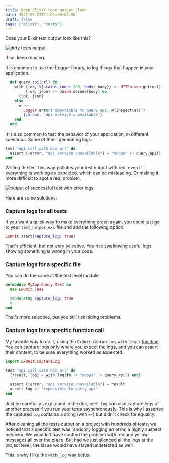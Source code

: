 ```yaml
---
title: Keep Elixir test output clean
date: 2022-07-23T11:00:00+02:00
draft: false
tags: ["elixir", "tests"]
---
```


Does your Elixir test output look like this?

![dirty tests output](/tests-output.png)

If so, keep reading.

It is common to use the Logger library, to log things that happen in your application.

```elixir
  def query_api(url) do
    with {:ok, %{status_code: 200, body: body}} <- HTTPoison.get(url),
         {:ok, json} <- Jason.decode(body) do
      {:ok, json}
    else
      e ->
        Logger.error("impossible to query api: #{inspect(e)}")
        {:error, "api service unavailable"}
    end
  end
```

It is also common to test the behavior of your application, in different scenarios. Some of them generating logs.


```elixir
test "api call with bad url" do
  assert {:error, "api service unavailable"} = "ooops" |> query_api()
end
```

Writing the test this way pollutes your test output with red, even if everything is working as expected, which can be misleading. Or making it more difficult to spot a real problem.

![output of successful test with error logs](/red-output.png)


Here are some solutions:

### Capture logs for all tests
If you want a quick way to make everything green again, you could just go to your `test_helper.exs` file and add the following option:

```elixir
ExUnit.start(capture_log: true)
```

That's efficient, but not very selective. You risk swallowing useful logs showing something is wrong in your code.

### Capture logs for a specific file
You can do the same at the test level module:

```elixir
defmodule MyApp.Query.Test do
  use ExUnit.Case

  @moduletag capture_log: true
  #...
end
```

That's more selective, but you still risk hiding problems.

### Capture logs for a specific function call
My favorite way to do it, using the `ExUnit.CaptureLog.with_log()` [function](https://hexdocs.pm/ex_unit/1.13/ExUnit.CaptureLog.html#with_log/2). You can capture logs only where you expect the logs, and you can assert their content, to be sure everything worked as expected.

```elixir
import ExUnit.CaptureLog

test "api call with bad url" do
  {result, log} = with_log(fn -> "ooops" |> query_api() end)
  
  assert {:error, "api service unavailable"} = result
  assert log =~ "impossible to query api"
end
```

Just be careful, as explained in the doc, `with_log` can also capture logs of another process if you run your tests asynchronously. This is why I asserted the captured `log` contains a string (with `=~`) but didn't check for equality.

After cleaning all the tests output on a project with hundreds of tests, we noticed that a specific test was randomly logging an error, a highly suspect behavior. We wouldn't have spotted the problem with red and yellow messages all over the place. But had we just silenced all the logs at the project level, the issue would have stayed undetected as well. 

This is why I like the `with_log` way better.